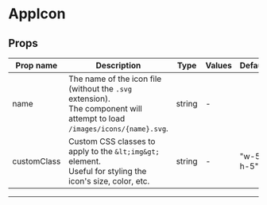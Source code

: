 # AppIcon

## Props

| Prop name   | Description                                                                                                                  | Type   | Values | Default   |
| ----------- | ---------------------------------------------------------------------------------------------------------------------------- | ------ | ------ | --------- |
| name        | The name of the icon file (without the `.svg` extension).<br/>The component will attempt to load `/images/icons/{name}.svg`. | string | -      |           |
| customClass | Custom CSS classes to apply to the `&lt;img&gt;` element.<br/>Useful for styling the icon's size, color, etc.                | string | -      | "w-5 h-5" |

---

